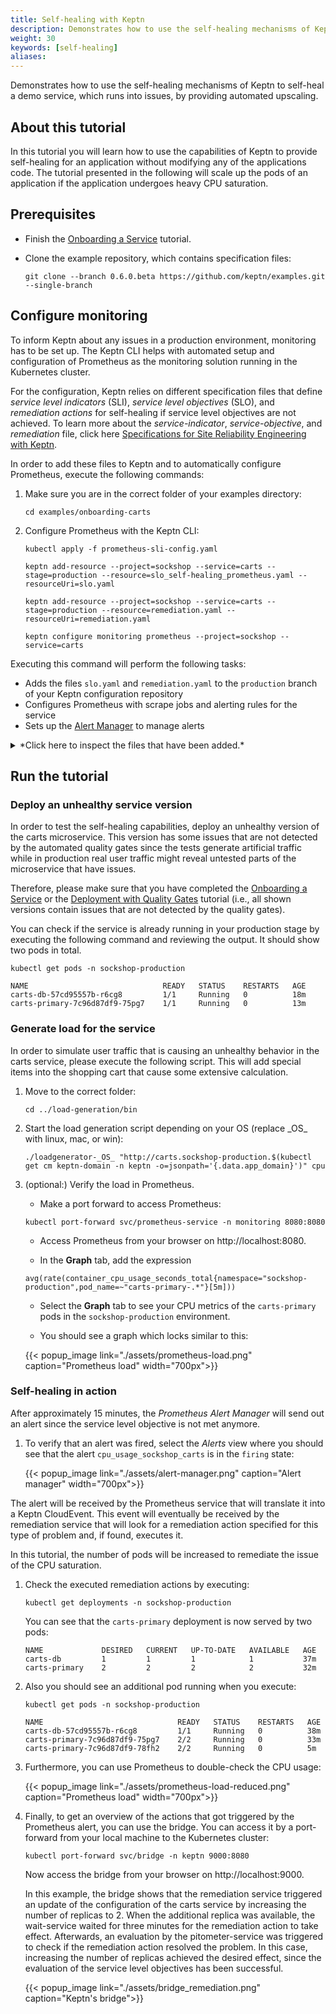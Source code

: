 ```yaml
---
title: Self-healing with Keptn
description: Demonstrates how to use the self-healing mechanisms of Keptn to self-heal a demo service, which runs into issues, by providing automated upscaling.
weight: 30
keywords: [self-healing]
aliases:
---
```

Demonstrates how to use the self-healing mechanisms of Keptn to self-heal a demo service, which runs into issues, by providing automated upscaling.

## About this tutorial

In this tutorial you will learn how to use the capabilities of Keptn to provide self-healing for an application without modifying any of the applications code. The tutorial presented in the following will scale up the pods of an application if the application undergoes heavy CPU saturation. 

## Prerequisites

- Finish the [Onboarding a Service](../onboard-carts-service/) tutorial.

- Clone the example repository, which contains specification files:

    ```console
    git clone --branch 0.6.0.beta https://github.com/keptn/examples.git --single-branch
    ```

## Configure monitoring

To inform Keptn about any issues in a production environment, monitoring has to be set up. The Keptn CLI helps with automated setup and configuration of Prometheus as the monitoring solution running in the Kubernetes cluster. 

For the configuration, Keptn relies on different specification files that define *service level indicators* (SLI), *service level objectives* (SLO), and *remediation actions* for self-healing if service level objectives are not achieved. To learn more about the *service-indicator*, *service-objective*, and *remediation* file, click here [Specifications for Site Reliability Engineering with Keptn](https://github.com/keptn/spec/blob/0.1.0.beta/sre.md).

In order to add these files to Keptn and to automatically configure Prometheus, execute the following commands:

1. Make sure you are in the correct folder of your examples directory:
    ```
    cd examples/onboarding-carts
    ```

1. Configure Prometheus with the Keptn CLI:

    ```console
    kubectl apply -f prometheus-sli-config.yaml
    ```

    ```console
    keptn add-resource --project=sockshop --service=carts --stage=production --resource=slo_self-healing_prometheus.yaml --resourceUri=slo.yaml
    ```

    ```console
    keptn add-resource --project=sockshop --service=carts --stage=production --resource=remediation.yaml --resourceUri=remediation.yaml
    ```

    ```console
    keptn configure monitoring prometheus --project=sockshop --service=carts
    ```

Executing this command will perform the following tasks:

  - Adds the files `slo.yaml` and `remediation.yaml` to the `production` branch of your Keptn configuration repository
  - Configures Prometheus with scrape jobs and alerting rules for the service
  - Sets up the [Alert Manager](https://prometheus.io/docs/alerting/configuration/) to manage alerts


<details><summary>*Click here to inspect the files that have been added.*</summary>

- `slo.yaml`

  ```yaml
  ---
  spec_version: '0.1.0'
  filter:
  comparison:
    compare_with: "single_result"
    include_result_with_score: "pass"
    aggregate_function: avg
  objectives:
    - sli: cpu_usage
      pass:
        - criteria:
            - "<0.2"
  total_score:  # maximum score = sum of weights
    pass: "90%" # by default this is interpreted as ">="
    warning: 75%
  ```

- `remediation.yaml`

  ```yaml
  remediations:
  - name: cpu_usage
  actions:
  - action: scaling
      value: +1
  ```

</details>

## Run the tutorial

### Deploy an unhealthy service version

In order to test the self-healing capabilities, deploy an unhealthy version of the carts microservice. This version has some issues that are not detected by the automated quality gates since the tests generate artificial traffic while in production real user traffic might reveal untested parts of the microservice that have issues.

Therefore, please make sure that you have completed the [Onboarding a Service](../onboard-carts-service/) or the [Deployment with Quality Gates](../deployments-with-quality-gates/) tutorial (i.e., all shown versions contain issues that are not detected by the quality gates).

You can check if the service is already running in your production stage by executing the following command and reviewing the output. It should show two pods in total.

```console
kubectl get pods -n sockshop-production
```

```console
NAME                              READY   STATUS    RESTARTS   AGE
carts-db-57cd95557b-r6cg8         1/1     Running   0          18m
carts-primary-7c96d87df9-75pg7    1/1     Running   0          13m
```

### Generate load for the service

In order to simulate user traffic that is causing an unhealthy behavior in the carts service, please execute the following script. This will add special items into the shopping cart that cause some extensive calculation.

1. Move to the correct folder:

    ```console
    cd ../load-generation/bin
    ```

1. Start the load generation script depending on your OS (replace \_OS\_ with linux, mac, or win):

    ```console
    ./loadgenerator-_OS_ "http://carts.sockshop-production.$(kubectl get cm keptn-domain -n keptn -o=jsonpath='{.data.app_domain}')" cpu
    ```

1. (optional:) Verify the load in Prometheus.
    - Make a port forward to access Prometheus:

    ```console
    kubectl port-forward svc/prometheus-service -n monitoring 8080:8080
    ```
    
    - Access Prometheus from your browser on http://localhost:8080.

    - In the **Graph** tab, add the expression 

    ```console
    avg(rate(container_cpu_usage_seconds_total{namespace="sockshop-production",pod_name=~"carts-primary-.*"}[5m]))
    ```
    
    - Select the **Graph** tab to see your CPU metrics of the `carts-primary` pods in the `sockshop-production` environment.

    - You should see a graph which locks similar to this:

    {{< popup_image
        link="./assets/prometheus-load.png"
        caption="Prometheus load"
        width="700px">}}

### Self-healing in action

After approximately 15 minutes, the *Prometheus Alert Manager* will send out an alert since the service level objective is not met anymore. 

1. To verify that an alert was fired, select the *Alerts* view where you should see that the alert `cpu_usage_sockshop_carts` is in the `firing` state:

    {{< popup_image
        link="./assets/alert-manager.png"
        caption="Alert manager"
        width="700px">}}

The alert will be received by the Prometheus service that will translate it into a Keptn CloudEvent. This event will eventually be received by the remediation service that will look for a remediation action specified for this type of problem and, if found, executes it.

In this tutorial, the number of pods will be increased to remediate the issue of the CPU saturation. 

1. Check the executed remediation actions by executing:

    ```console
    kubectl get deployments -n sockshop-production
    ```

    You can see that the `carts-primary` deployment is now served by two pods:

    ```console
    NAME             DESIRED   CURRENT   UP-TO-DATE   AVAILABLE   AGE
    carts-db         1         1         1            1           37m
    carts-primary    2         2         2            2           32m
    ```

1. Also you should see an additional pod running when you execute:
    ```console
    kubectl get pods -n sockshop-production
    ```

    ```console
    NAME                              READY   STATUS    RESTARTS   AGE
    carts-db-57cd95557b-r6cg8         1/1     Running   0          38m
    carts-primary-7c96d87df9-75pg7    2/2     Running   0          33m
    carts-primary-7c96d87df9-78fh2    2/2     Running   0          5m
    ```

1. Furthermore, you can use Prometheus to double-check the CPU usage:

    {{< popup_image
        link="./assets/prometheus-load-reduced.png"
        caption="Prometheus load"
        width="700px">}}

1. Finally, to get an overview of the actions that got triggered by the Prometheus alert, you can use the bridge. You can access it by a port-forward from your local machine to the Kubernetes cluster:

    ```console 
    kubectl port-forward svc/bridge -n keptn 9000:8080
    ```

    Now access the bridge from your browser on http://localhost:9000. 

    In this example, the bridge shows that the remediation service triggered an update of the configuration of the carts service by increasing the number of replicas to 2. When the additional replica was available, the wait-service waited for three minutes for the remediation action to take effect. Afterwards, an evaluation by the pitometer-service was triggered to check if the remediation action resolved the problem. In this case, increasing the number of replicas achieved the desired effect, since the evaluation of the service level objectives has been successful.
    
    {{< popup_image
    link="./assets/bridge_remediation.png"
    caption="Keptn's bridge">}}

